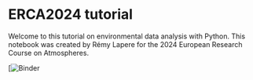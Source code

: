 # ERCA2024 tutorial

Welcome to this tutorial on environmental data analysis with Python. This notebook was created by Rémy Lapere for the 2024 European Research Course on Atmospheres.

[![Binder]()
